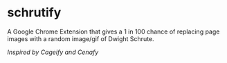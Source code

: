 # schrutify
A Google Chrome Extension that gives a 1 in 100 chance of replacing page images with a random image/gif of Dwight Schrute.

*Inspired by Cageify and Cenafy*
